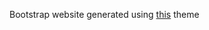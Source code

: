 Bootstrap website generated using [this](https://startbootstrap.com/template-overviews/resume/) theme
